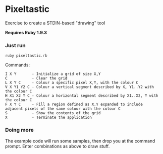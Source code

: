 # Pixeltastic

Exercise to create a STDIN-based "drawing" tool

**Requires Ruby 1.9.3**

### Just run 

```
ruby pixeltastic.rb
```

Commands:
```
I X Y       - Initialize a grid of size X,Y  
C           - Clear the grid  
L X Y C     - Colour a specific pixel X,Y, with the colour C  
V X Y1 Y2 C - Colour a vertical segment described by X, Y1..Y2 with the colour C
H X1 X2 Y C - Colour a horizontal segment described by X1..X2, Y with the colour C
F X Y C     - Fill a region defined as X,Y expanded to include adjacent pixels of the same colour with the colour C
S           - Show the contents of the grid
X           - Terminate the application
```

### Doing more

The example code will run some samples, then drop you at the command prompt. Enter combinations as above to draw stuff.

